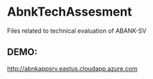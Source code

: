 # AbnkTechAssesment
Files related to technical evaluation of ABANK-SV

## DEMO:
http://abnkappsrv.eastus.cloudapp.azure.com


